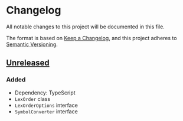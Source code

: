 # Changelog

All notable changes to this project will be documented in this file.

The format is based on [Keep a Changelog](https://keepachangelog.com/en/1.0.0/),
and this project adheres to [Semantic Versioning](https://semver.org/spec/v2.0.0.html).


## [Unreleased]

### Added

- Dependency: TypeScript
- `LexOrder` class
- `LexOrderOptions` interface
- `SymbolConverter` interface


[unreleased]: https://github.com/aryelgois/lexorder/compare/initial-commit...HEAD
